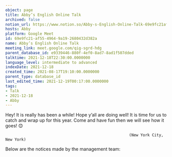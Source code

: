 ```yaml
---
object: page
title: Abby’s English Online Talk
archived: false
notion_url: https://www.notion.so/Abby-s-English-Online-Talk-69e9fc21af5549649a192680432d382a
hosts: Abby
platform: Google Meet
id: 69e9fc21-af55-4964-9a19-2680432d382a
name: Abby’s English Online Talk
meeting_link: meet.google.com/qig-sgrd-hdg
parent_database_id: e9339446-880f-4ef0-8ad7-8ad1f507dded
talktime: 2021-12-18T22:30:00.0000000
language_level: intermediate to advanced
indexDate: 2021-12-18
created_time: 2021-08-17T19:10:00.0000000
parent_type: database_id
last_edited_time: 2021-12-19T00:17:00.0000000
tags:
- Talk
- 2021-12-18
- Abby
---
```


Hey! It is really has been a while! Hope y’all are doing well! It is time for us to catch and wrap up for this year. Come and have fun then we will see how it goes! 😊



                                                          (New York City, New York)



Below are the notices made by the management team:



